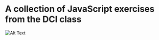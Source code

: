 # A collection of JavaScript exercises from the DCI class #

![Alt Text](https://media.giphy.com/media/XH9wwXfUXu91wAJwN5/giphy.gif)